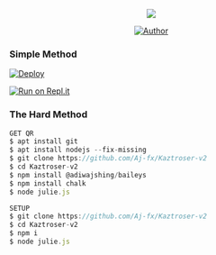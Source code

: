 

<div align="center">  
  <p align="center">
<span class="avatar"><img src="https://github.com/Aj-fx/Kaztroser-v2/blob/master/plugins/Ctonfs8p1Jq5.gif"> </a></span>
</p>
<p align="center">
<a href="https://github.com/cyberchekuthan"><img title="Author" src="https://img.shields.io/badge/Author-Ajfx-cyberchekuthan/Kaztroser?color=blue&style=for-the-badge&logo=whatsapp"></a>
</p>
</div>

  ### Simple Method
  
[![Deploy](https://www.herokucdn.com/deploy/button.svg)](https://heroku.com/deploy?template=https://github.com/Aj-fx/Kaztroser)



  
[![Run on Repl.it](https://repl.it/badge/github/quiec/whatsAlfa)](https://replit.com/@Aj-fx/Kaztroser?v=1)
  
### The Hard Method
```js
GET QR
$ apt install git
$ apt install nodejs --fix-missing
$ git clone https://github.com/Aj-fx/Kaztroser-v2
$ cd Kaztroser-v2
$ npm install @adiwajshing/baileys
$ npm install chalk
$ node julie.js
```
      
```js
SETUP
$ git clone https://github.com/Aj-fx/Kaztroser-v2
$ cd Kaztroser-v2
$ npm i
$ node julie.js
```
